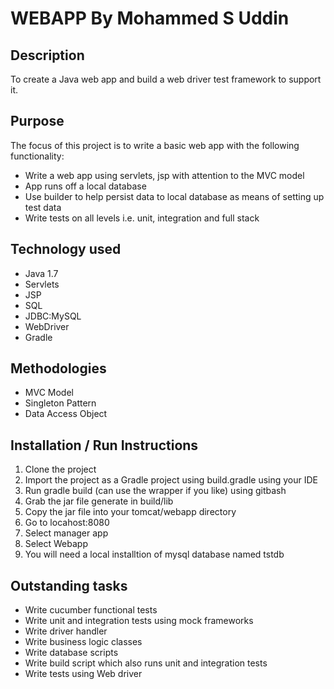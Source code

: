 WEBAPP By Mohammed S Uddin
==========================

Description
-----------
To create a Java web app and build a web driver test framework to support it.

Purpose
-------
The focus of this project is to write a basic web app with the following functionality:
- Write a web app using servlets, jsp with attention to the MVC model
- App runs off a local database
- Use builder to help persist data to local database as means of setting up test data
- Write tests on all levels i.e. unit, integration and full stack

Technology used
---------------
- Java 1.7
- Servlets
- JSP
- SQL
- JDBC:MySQL
- WebDriver
- Gradle

Methodologies
-------------
- MVC Model
- Singleton Pattern
- Data Access Object

Installation / Run Instructions
-------------------------
1. Clone the project
2. Import the project as a Gradle project using build.gradle using your IDE
3. Run gradle build (can use the wrapper if you like) using gitbash
4. Grab the jar file generate in build/lib
5. Copy the jar file into your tomcat/webapp directory
6. Go to locahost:8080
7. Select manager app
8. Select Webapp
9. You will need a local installtion of mysql database named tstdb

Outstanding tasks
-----------------
- Write cucumber functional tests
- Write unit and integration tests using mock frameworks
- Write driver handler
- Write business logic classes
- Write database scripts
- Write build script which also runs unit and integration tests
- Write tests using Web driver